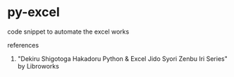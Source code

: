 # py-excel

code snippet to automate the excel works

references
1. "Dekiru Shigotoga Hakadoru Python & Excel Jido Syori Zenbu Iri Series" by Libroworks

